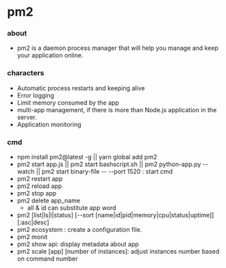# pm2

### about

- pm2 is a daemon process manager that will help you manage and keep your application online.

### characters

- Automatic process restarts and keeping alive
- Error logging
- Limit memory consumed by the app
- multi-app management, if there is more than Node.js application in the server.
- Application monitoring


### cmd

- npm install pm2@latest -g || yarn global add pm2
- pm2 start app.js || pm2 start bashscript.sh || pm2 python-app.py --watch || pm2 start binary-file -- --port 1520 : start cmd
- pm2 restart app
- pm2 reload app
- pm2 stop app
- pm2 delete app_name 
  - all & id can substitute app word
- pm2 [list|ls|l|status] [--sort [name|id|pid|memory|cpu|status|uptime]][:asc|desc]
- pm2 ecosystem : create a configuration file.
- pm2 monit
- pm2 show api: display metadata about app
- pm2 scale [app] [number of instances]: adjust instances number based on command number